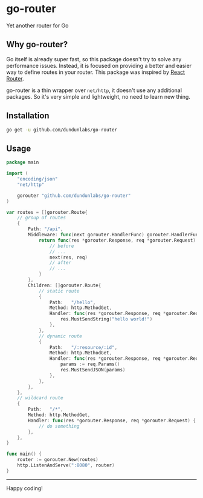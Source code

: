 # go-router
Yet another router for Go

## Why go-router?
Go itself is already super fast, so this package doesn't try to solve any performance issues. Instead, it is focused on providing a better and easier way to define routes in your router. This package was inspired by [React Router](https://reactrouter.com/).

go-router is a thin wrapper over `net/http`, it doesn't use any additional packages. So it's very simple and lightweight, no need to learn new thing.

## Installation
```bash
go get -u github.com/dundunlabs/go-router
```

## Usage
```go
package main

import (
	"encoding/json"
	"net/http"

	gorouter "github.com/dundunlabs/go-router"
)

var routes = []gorouter.Route{
	// group of routes
	{
		Path: "/api",
		Middleware: func(next gorouter.HandlerFunc) gorouter.HandlerFunc {
			return func(res *gorouter.Response, req *gorouter.Request) {
				// before
				// ...
				next(res, req)
				// after
				// ...
			}
		},
		Children: []gorouter.Route{
			// static route
			{
				Path:   "/hello",
				Method: http.MethodGet,
				Handler: func(res *gorouter.Response, req *gorouter.Request) {
					res.MustSendString("hello world!")
				},
			},
			// dynamic route
			{
				Path:   "/:resource/:id",
				Method: http.MethodGet,
				Handler: func(res *gorouter.Response, req *gorouter.Request) {
					params := req.Params()
					res.MustSendJSON(params)
				},
			},
		},
	},
	// wildcard route
	{
		Path:   "/*",
		Method: http.MethodGet,
		Handler: func(res *gorouter.Response, req *gorouter.Request) {
			// do something
		},
	},
}

func main() {
	router := gorouter.New(routes)
	http.ListenAndServe(":8080", router)
}
```
---
Happy coding!
